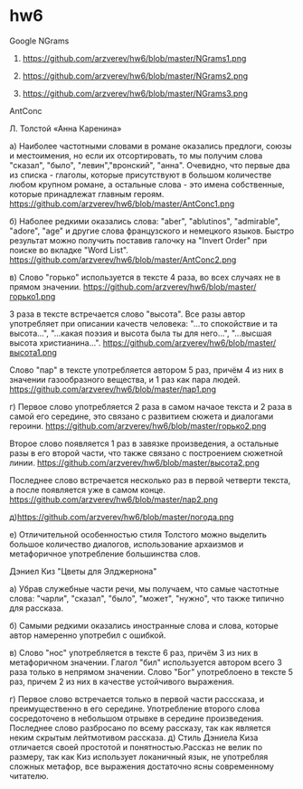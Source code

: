 # hw6
Google NGrams

1. https://github.com/arzverev/hw6/blob/master/NGrams1.png

2. https://github.com/arzverev/hw6/blob/master/NGrams2.png

3. https://github.com/arzverev/hw6/blob/master/NGrams3.png

AntConc

Л. Толстой «Анна Каренина»

a) Наиболее частотными словами в романе оказались предлоги, союзы и местоимения, но если их отсортировать, то мы получим слова "сказал", "было", "левин","вронский", "анна". Очевидно, что первые два из списка - глаголы, которые присутствуют в большом количестве любом крупном романе, а остальные слова - это имена собственные, которые принадлежат главным героям. https://github.com/arzverev/hw6/blob/master/AntConc1.png

б) Наболее редкими оказались слова: "aber", "ablutinos", "admirable", "adore", "age" и другие слова французского и немецкого языков. Быстро результат можно получить поставив галочку на "Invert Order" при поиске во вкладке "Word List".
https://github.com/arzverev/hw6/blob/master/AntConc2.png

в) Слово "горько" используется в тексте 4 раза, во всех случаях не в прямом значении. https://github.com/arzverev/hw6/blob/master/горько1.png

   3 раза в тексте встречается слово "высота". Все разы автор употребляет при описании качеств человека: "...то спокойствие и та высота...", "...какая поэзия и высота была ты для него...", "...высшая высота христианина...". https://github.com/arzverev/hw6/blob/master/высота1.png
   
   Слово "пар"  в тексте употребляется автором 5 раз, причём 4 из них в значении газообразного вещества, и 1 раз как пара людей. https://github.com/arzverev/hw6/blob/master/пар1.png
   
г) Первое слово употребляется 2 раза в самом начаое текста и 2 раза в самой его середине, это связано с развитием сюжета и диалогами героини. https://github.com/arzverev/hw6/blob/master/горько2.png

   Второе слово появляется 1 раз в завязке произведения, а остальные разы в его второй части, что также связано с построением сюжетной линии. https://github.com/arzverev/hw6/blob/master/высота2.png
   
   Последнее слово встречается несколько раз в первой четверти текста, а после появляется уже в самом конце. https://github.com/arzverev/hw6/blob/master/пар2.png
   
д)https://github.com/arzverev/hw6/blob/master/погода.png

е) Отличительной особенностью стиля Толстого можно выделить большое количество диалогов, использование архаизмов и метафоричное употребление большинства слов.

Дэниел Киз "Цветы для Элджернона"

а) Убрав служебные части речи, мы получаем, что самые частотные слова: "чарли", "сказал", "было", "может", "нужно", что также типично для рассказа.

б) Самыми редкими оказались иностранные слова и слова, которые автор намеренно употребил с ошибкой.

в) Слово "нос" употребляется в тексте 6 раз, причём 3 из них  в метафоричном значении.
   Глагол "бил" используется автором всего 3 раза только в непрямом значении.
   Слово "Бог" употреблоено в тексте 5 раз, причем 2 из них в качестве устойчивого выражения.
   
г) Первое слово встречается только в первой части расссказа, и преимущественно в его середине.
   Употребление второго слова сосредоточено в небольшом отрывке в середине произведения.
   Последнее слово разбросано по всему рассказу, так как является неким скрытым лейтмотивом рассказа.
д) Стиль Дэниела Киза отличается своей простотой и понятностью.Рассказ не велик по размеру, так как Киз использует локаничный язык, не употребляя сложных метафор, все выражения достаточно ясны современному читателю.
